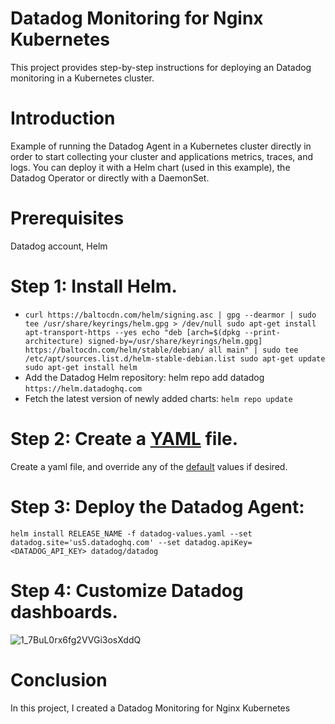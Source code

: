 # Datadog Monitoring for Nginx Kubernetes
This project provides step-by-step instructions for deploying an Datadog monitoring in a Kubernetes cluster.

# Introduction
Example of running the Datadog Agent in a Kubernetes cluster directly in order to start collecting your cluster and applications metrics, traces, and logs. You can deploy it with a Helm chart (used in this example), the Datadog Operator or directly with a DaemonSet.

# Prerequisites
Datadog account, Helm

# Step 1: Install Helm.
- `curl https://baltocdn.com/helm/signing.asc | gpg --dearmor | sudo tee /usr/share/keyrings/helm.gpg > /dev/null
sudo apt-get install apt-transport-https --yes
echo "deb [arch=$(dpkg --print-architecture) signed-by=/usr/share/keyrings/helm.gpg] https://baltocdn.com/helm/stable/debian/ all main" | sudo tee /etc/apt/sources.list.d/helm-stable-debian.list
sudo apt-get update
sudo apt-get install helm`
- Add the Datadog Helm repository: helm repo add datadog `https://helm.datadoghq.com`
- Fetch the latest version of newly added charts: `helm repo update`

# Step 2: Create a [YAML](./values.yaml) file.
Create a yaml file, and override any of the  [default](./default.yaml) values if desired.

# Step 3: Deploy the Datadog Agent:
`helm install RELEASE_NAME -f datadog-values.yaml --set datadog.site='us5.datadoghq.com' --set datadog.apiKey=<DATADOG_API_KEY> datadog/datadog`

# Step 4: Customize Datadog dashboards.

![1_7BuL0rx6fg2VVGi3osXddQ](https://user-images.githubusercontent.com/109483154/230390032-514d2ad1-b7a6-4a70-a50d-713630a81cbc.jpeg)

# Conclusion
In this project, I created a Datadog Monitoring for Nginx Kubernetes
